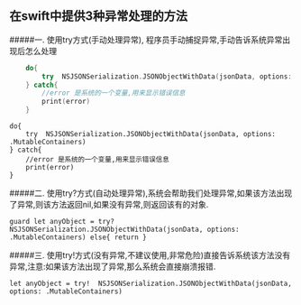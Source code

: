 ## 在swift中提供3种异常处理的方法

#####一. 使用try方式(手动处理异常), 程序员手动捕捉异常,手动告诉系统异常出现后怎么处理


```swift
    do{
        try  NSJSONSerialization.JSONObjectWithData(jsonData, options: .MutableContainers)
    } catch{
        //error 是系统的一个变量,用来显示错误信息
        print(error)
    }
```


    do{
        try  NSJSONSerialization.JSONObjectWithData(jsonData, options: .MutableContainers)
    } catch{
        //error 是系统的一个变量,用来显示错误信息
        print(error)
    }

#####二. 使用try?方式(自动处理异常),系统会帮助我们处理异常,如果该方法出现了异常,则该方法返回nil,如果没有异常,则返回该有的对象.

    guard let anyObject = try? NSJSONSerialization.JSONObjectWithData(jsonData, options: .MutableContainers) else{ return }


#####三. 使用try!方式(没有异常,不建议使用,非常危险)直接告诉系统该方法没有异常,注意:如果该方法出现了异常,那么系统会直接崩溃报错.

    let anyObject = try!  NSJSONSerialization.JSONObjectWithData(jsonData, options: .MutableContainers)




